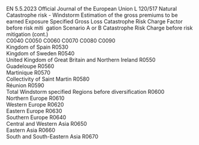 EN  5.5.2023 Official Journal of the European Union L 120/517
 Natural Catastrophe risk - Windstorm  Estimation of the 
gross premiums to 
be earned  Exposure  Specified Gross 
Loss  Catastrophe Risk 
Charge Factor 
before risk miti ­
gation  Scenario A 
or B  Catastrophe Risk 
Charge before risk 
mitigation  (cont.)  
C0040  C0050  C0060  C0070  C0080  C0090  
Kingdom of Spain  R0530  
Kingdom of Sweden  R0540  
United Kingdom of Great Britain and 
Northern Ireland  R0550  
Guadeloupe  R0560  
Martinique  R0570  
Collectivity of Saint Martin  R0580  
Réunion  R0590  
Total Windstorm specified Regions 
before diversification  R0600  
Northern Europe  R0610  
Western Europe  R0620  
Eastern Europe  R0630  
Southern Europe  R0640  
Central and Western Asia  R0650  
Eastern Asia  R0660  
South and South-Eastern Asia  R0670